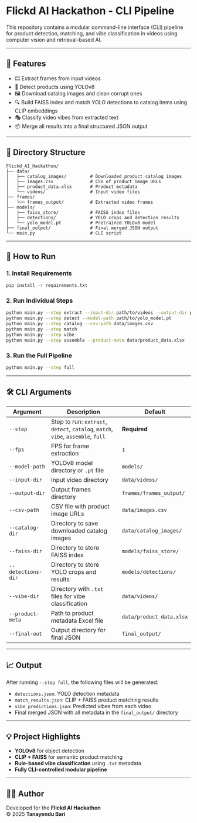 # Flickd AI Hackathon - CLI Pipeline

This repository contains a modular command-line interface (CLI) pipeline for product detection, matching, and vibe classification in videos using computer vision and retrieval-based AI.

---

## 📌 Features

- 🎞️ Extract frames from input videos
- 🧠 Detect products using YOLOv8
- 🖼️ Download catalog images and clean corrupt ones
- 🔍 Build FAISS index and match YOLO detections to catalog items using CLIP embeddings
- 🎭 Classify video vibes from extracted text
- 📦 Merge all results into a final structured JSON output

---

## 📂 Directory Structure

```
Flickd_AI_Hackathon/
├── data/
│   ├── catalog_images/         # Downloaded product catalog images
│   ├── images.csv              # CSV of product image URLs
│   ├── product_data.xlsx       # Product metadata
│   └── videos/                 # Input video files
├── frames/
│   └── frames_output/          # Extracted video frames
├── models/
│   ├── faiss_store/            # FAISS index files
│   ├── detections/             # YOLO crops and detection results
│   └── yolo_model.pt           # Pretrained YOLOv8 model
├── final_output/               # Final merged JSON output
└── main.py                     # CLI script
```

---

## 🚀 How to Run

### 1. Install Requirements

```bash
pip install -r requirements.txt
```

### 2. Run Individual Steps

```bash
python main.py --step extract --input-dir path/to/videos --output-dir path/to/frames
python main.py --step detect --model-path path/to/yolo_model.pt
python main.py --step catalog --csv-path data/images.csv
python main.py --step match
python main.py --step vibe
python main.py --step assemble --product-meta data/product_data.xlsx
```

### 3. Run the Full Pipeline

```bash
python main.py --step full
```

---

## 🛠️ CLI Arguments

| Argument          | Description                                         | Default                                |
|------------------|-----------------------------------------------------|----------------------------------------|
| `--step`         | Step to run: `extract`, `detect`, `catalog`, `match`, `vibe`, `assemble`, `full` | **Required** |
| `--fps`          | FPS for frame extraction                            | `1`                                    |
| `--model-path`   | YOLOv8 model directory or `.pt` file                | `models/`                              |
| `--input-dir`    | Input video directory                               | `data/videos/`                         |
| `--output-dir`   | Output frames directory                             | `frames/frames_output/`                |
| `--csv-path`     | CSV file with product image URLs                    | `data/images.csv`                      |
| `--catalog-dir`  | Directory to save downloaded catalog images         | `data/catalog_images/`                 |
| `--faiss-dir`    | Directory to store FAISS index                      | `models/faiss_store/`                  |
| `--detections-dir` | Directory to store YOLO crops and results         | `models/detections/`                   |
| `--vibe-dir`     | Directory with `.txt` files for vibe classification | `data/videos/`                         |
| `--product-meta` | Path to product metadata Excel file                 | `data/product_data.xlsx`               |
| `--final-out`    | Output directory for final JSON                     | `final_output/`                        |

---

## 📈 Output

After running `--step full`, the following files will be generated:

- `detections.json`: YOLO detection metadata
- `match_results.json`: CLIP + FAISS product matching results
- `vibe_predictions.json`: Predicted vibes from each video
- Final merged JSON with all metadata in the `final_output/` directory

---

## 💡 Project Highlights

- **YOLOv8** for object detection
- **CLIP + FAISS** for semantic product matching
- **Rule-based vibe classification** using `.txt` metadata
- **Fully CLI-controlled modular pipeline**

---

## 🧑‍💻 Author

Developed for the **Flickd AI Hackathon**  
© 2025 **Tanayendu Bari**

